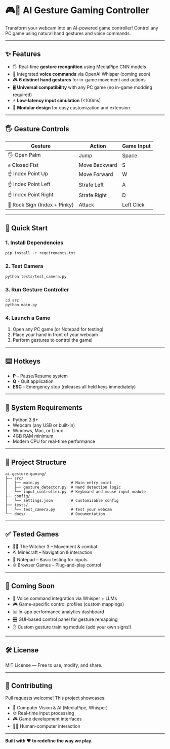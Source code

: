 # 🎮🤖 AI Gesture Gaming Controller

Transform your webcam into an AI-powered game controller! Control any PC game using natural hand gestures and voice commands.

---

## ✨ Features

- 🖐 Real-time **gesture recognition** using MediaPipe CNN models
- 🧠 Integrated **voice commands** via OpenAI Whisper (coming soon)
- 🎮 **6 distinct hand gestures** for in-game movement and actions
- 🖥️ **Universal compatibility** with any PC game (no in-game modding required)
- ⚡ **Low-latency input simulation** (<100ms)
- 🧩 **Modular design** for easy customization and extension

---

## 🖐 Gesture Controls

| Gesture | Action | Game Input |
|--------|--------|------------|
| 🖐 Open Palm | Jump | Space |
| ✊ Closed Fist | Move Backward | S |
| ☝️ Index Point Up | Move Forward | W |
| ☝️ Index Point Left | Strafe Left | A |
| ☝️ Index Point Right | Strafe Right | D |
| 🤟 Rock Sign (Index + Pinky) | Attack | Left Click |

---

## 🚀 Quick Start

### 1. Install Dependencies
```bash
pip install -r requirements.txt
```

### 2. Test Camera
```bash
python tests/test_camera.py
```

### 3. Run Gesture Controller
```bash
cd src
python main.py
```

### 4. Launch a Game
1. Open any PC game (or Notepad for testing)
2. Place your hand in front of your webcam
3. Perform gestures to control the game!

---

## ⌨️ Hotkeys

- **P** - Pause/Resume system
- **Q** - Quit application
- **ESC** - Emergency stop (releases all held keys immediately)

---

## 🎯 System Requirements

- Python 3.8+
- Webcam (any USB or built-in)
- Windows, Mac, or Linux
- 4GB RAM minimum
- Modern CPU for real-time performance

---

## 📁 Project Structure

```
ai-gesture-gaming/
├── src/
│   ├── main.py              # Main entry point
│   ├── gesture_detector.py  # Hand detection logic
│   └── input_controller.py  # Keyboard and mouse input module
├── config/
│   └── settings.json        # Customizable config
├── tests/
│   └── test_camera.py       # Test your webcam
└── docs/                    # Documentation
```

---

## ✅ Tested Games

- 🧙‍♂️ The Witcher 3 – Movement & combat
- ⛏️ Minecraft – Navigation & interaction
- 🧾 Notepad – Basic testing for inputs
- 🌐 Browser Games – Plug-and-play control

---

## 🔮 Coming Soon 

- 🎤 Voice command integration via Whisper + LLMs
- 🎮 Game-specific control profiles (custom mappings)
- 📊 In-app performance analytics dashboard
- 🎛️ GUI-based control panel for gesture remapping
- ✋ Custom gesture training module (add your own signs!)

---

## 🛠 License

MIT License — Free to use, modify, and share.

---

## 🤝 Contributing

Pull requests welcome! This project showcases:

- 🧠 Computer Vision & AI (MediaPipe, Whisper)
- ⚙️ Real-time input processing
- 🎮 Game development interfaces
- 🧍‍♂️ Human-computer interaction

---

**Built with ❤️ to redefine the way we play.**
